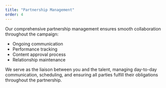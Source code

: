 ```yaml
---
title: "Partnership Management"
order: 4
---
```


Our comprehensive partnership management ensures smooth collaboration throughout the campaign:

- Ongoing communication
- Performance tracking
- Content approval process
- Relationship maintenance

We serve as the liaison between you and the talent, managing day-to-day communication, scheduling, and ensuring all parties fulfill their obligations throughout the partnership.
